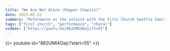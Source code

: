 ```yaml
---
title: "We Are Not Alone (Pepper Choplin)"
date: 2023-05-22
summary: "Peformance as the soloist with the First Church Seattle Sanctuary Choir"
tags: ["first church", "performance", "choral"]
videos: ["https://youtu.be/882UMI4Oajc?t=55"]
---
```

{{< youtube id="882UMI4Oajc?start=55" >}}
